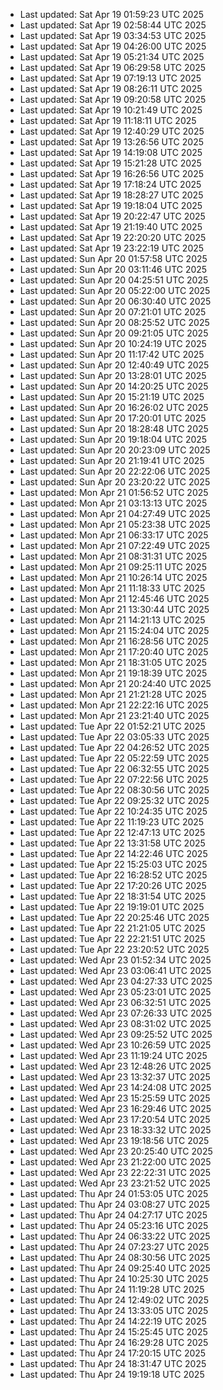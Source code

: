 
- Last updated: Sat Apr 19 01:59:23 UTC 2025
- Last updated: Sat Apr 19 02:58:44 UTC 2025
- Last updated: Sat Apr 19 03:34:53 UTC 2025
- Last updated: Sat Apr 19 04:26:00 UTC 2025
- Last updated: Sat Apr 19 05:21:34 UTC 2025
- Last updated: Sat Apr 19 06:29:58 UTC 2025
- Last updated: Sat Apr 19 07:19:13 UTC 2025
- Last updated: Sat Apr 19 08:26:11 UTC 2025
- Last updated: Sat Apr 19 09:20:58 UTC 2025
- Last updated: Sat Apr 19 10:21:49 UTC 2025
- Last updated: Sat Apr 19 11:18:11 UTC 2025
- Last updated: Sat Apr 19 12:40:29 UTC 2025
- Last updated: Sat Apr 19 13:26:56 UTC 2025
- Last updated: Sat Apr 19 14:19:08 UTC 2025
- Last updated: Sat Apr 19 15:21:28 UTC 2025
- Last updated: Sat Apr 19 16:26:56 UTC 2025
- Last updated: Sat Apr 19 17:18:24 UTC 2025
- Last updated: Sat Apr 19 18:28:27 UTC 2025
- Last updated: Sat Apr 19 19:18:04 UTC 2025
- Last updated: Sat Apr 19 20:22:47 UTC 2025
- Last updated: Sat Apr 19 21:19:40 UTC 2025
- Last updated: Sat Apr 19 22:20:20 UTC 2025
- Last updated: Sat Apr 19 23:22:19 UTC 2025
- Last updated: Sun Apr 20 01:57:58 UTC 2025
- Last updated: Sun Apr 20 03:11:46 UTC 2025
- Last updated: Sun Apr 20 04:25:51 UTC 2025
- Last updated: Sun Apr 20 05:22:00 UTC 2025
- Last updated: Sun Apr 20 06:30:40 UTC 2025
- Last updated: Sun Apr 20 07:21:01 UTC 2025
- Last updated: Sun Apr 20 08:25:52 UTC 2025
- Last updated: Sun Apr 20 09:21:05 UTC 2025
- Last updated: Sun Apr 20 10:24:19 UTC 2025
- Last updated: Sun Apr 20 11:17:42 UTC 2025
- Last updated: Sun Apr 20 12:40:49 UTC 2025
- Last updated: Sun Apr 20 13:28:01 UTC 2025
- Last updated: Sun Apr 20 14:20:25 UTC 2025
- Last updated: Sun Apr 20 15:21:19 UTC 2025
- Last updated: Sun Apr 20 16:26:02 UTC 2025
- Last updated: Sun Apr 20 17:20:01 UTC 2025
- Last updated: Sun Apr 20 18:28:48 UTC 2025
- Last updated: Sun Apr 20 19:18:04 UTC 2025
- Last updated: Sun Apr 20 20:23:09 UTC 2025
- Last updated: Sun Apr 20 21:19:41 UTC 2025
- Last updated: Sun Apr 20 22:22:06 UTC 2025
- Last updated: Sun Apr 20 23:20:22 UTC 2025
- Last updated: Mon Apr 21 01:56:52 UTC 2025
- Last updated: Mon Apr 21 03:13:13 UTC 2025
- Last updated: Mon Apr 21 04:27:49 UTC 2025
- Last updated: Mon Apr 21 05:23:38 UTC 2025
- Last updated: Mon Apr 21 06:33:17 UTC 2025
- Last updated: Mon Apr 21 07:22:49 UTC 2025
- Last updated: Mon Apr 21 08:31:31 UTC 2025
- Last updated: Mon Apr 21 09:25:11 UTC 2025
- Last updated: Mon Apr 21 10:26:14 UTC 2025
- Last updated: Mon Apr 21 11:18:33 UTC 2025
- Last updated: Mon Apr 21 12:45:46 UTC 2025
- Last updated: Mon Apr 21 13:30:44 UTC 2025
- Last updated: Mon Apr 21 14:21:13 UTC 2025
- Last updated: Mon Apr 21 15:24:04 UTC 2025
- Last updated: Mon Apr 21 16:28:56 UTC 2025
- Last updated: Mon Apr 21 17:20:40 UTC 2025
- Last updated: Mon Apr 21 18:31:05 UTC 2025
- Last updated: Mon Apr 21 19:18:39 UTC 2025
- Last updated: Mon Apr 21 20:24:40 UTC 2025
- Last updated: Mon Apr 21 21:21:28 UTC 2025
- Last updated: Mon Apr 21 22:22:16 UTC 2025
- Last updated: Mon Apr 21 23:21:40 UTC 2025
- Last updated: Tue Apr 22 01:52:21 UTC 2025
- Last updated: Tue Apr 22 03:05:33 UTC 2025
- Last updated: Tue Apr 22 04:26:52 UTC 2025
- Last updated: Tue Apr 22 05:22:59 UTC 2025
- Last updated: Tue Apr 22 06:32:55 UTC 2025
- Last updated: Tue Apr 22 07:22:56 UTC 2025
- Last updated: Tue Apr 22 08:30:56 UTC 2025
- Last updated: Tue Apr 22 09:25:32 UTC 2025
- Last updated: Tue Apr 22 10:24:35 UTC 2025
- Last updated: Tue Apr 22 11:19:23 UTC 2025
- Last updated: Tue Apr 22 12:47:13 UTC 2025
- Last updated: Tue Apr 22 13:31:58 UTC 2025
- Last updated: Tue Apr 22 14:22:46 UTC 2025
- Last updated: Tue Apr 22 15:25:03 UTC 2025
- Last updated: Tue Apr 22 16:28:52 UTC 2025
- Last updated: Tue Apr 22 17:20:26 UTC 2025
- Last updated: Tue Apr 22 18:31:54 UTC 2025
- Last updated: Tue Apr 22 19:19:01 UTC 2025
- Last updated: Tue Apr 22 20:25:46 UTC 2025
- Last updated: Tue Apr 22 21:21:05 UTC 2025
- Last updated: Tue Apr 22 22:21:51 UTC 2025
- Last updated: Tue Apr 22 23:20:52 UTC 2025
- Last updated: Wed Apr 23 01:52:34 UTC 2025
- Last updated: Wed Apr 23 03:06:41 UTC 2025
- Last updated: Wed Apr 23 04:27:33 UTC 2025
- Last updated: Wed Apr 23 05:23:01 UTC 2025
- Last updated: Wed Apr 23 06:32:51 UTC 2025
- Last updated: Wed Apr 23 07:26:33 UTC 2025
- Last updated: Wed Apr 23 08:31:02 UTC 2025
- Last updated: Wed Apr 23 09:25:52 UTC 2025
- Last updated: Wed Apr 23 10:26:59 UTC 2025
- Last updated: Wed Apr 23 11:19:24 UTC 2025
- Last updated: Wed Apr 23 12:48:26 UTC 2025
- Last updated: Wed Apr 23 13:32:37 UTC 2025
- Last updated: Wed Apr 23 14:24:08 UTC 2025
- Last updated: Wed Apr 23 15:25:59 UTC 2025
- Last updated: Wed Apr 23 16:29:46 UTC 2025
- Last updated: Wed Apr 23 17:20:54 UTC 2025
- Last updated: Wed Apr 23 18:33:32 UTC 2025
- Last updated: Wed Apr 23 19:18:56 UTC 2025
- Last updated: Wed Apr 23 20:25:40 UTC 2025
- Last updated: Wed Apr 23 21:22:00 UTC 2025
- Last updated: Wed Apr 23 22:22:31 UTC 2025
- Last updated: Wed Apr 23 23:21:52 UTC 2025
- Last updated: Thu Apr 24 01:53:05 UTC 2025
- Last updated: Thu Apr 24 03:08:27 UTC 2025
- Last updated: Thu Apr 24 04:27:17 UTC 2025
- Last updated: Thu Apr 24 05:23:16 UTC 2025
- Last updated: Thu Apr 24 06:33:22 UTC 2025
- Last updated: Thu Apr 24 07:23:27 UTC 2025
- Last updated: Thu Apr 24 08:30:56 UTC 2025
- Last updated: Thu Apr 24 09:25:40 UTC 2025
- Last updated: Thu Apr 24 10:25:30 UTC 2025
- Last updated: Thu Apr 24 11:19:28 UTC 2025
- Last updated: Thu Apr 24 12:49:02 UTC 2025
- Last updated: Thu Apr 24 13:33:05 UTC 2025
- Last updated: Thu Apr 24 14:22:19 UTC 2025
- Last updated: Thu Apr 24 15:25:45 UTC 2025
- Last updated: Thu Apr 24 16:29:28 UTC 2025
- Last updated: Thu Apr 24 17:20:15 UTC 2025
- Last updated: Thu Apr 24 18:31:47 UTC 2025
- Last updated: Thu Apr 24 19:19:18 UTC 2025
